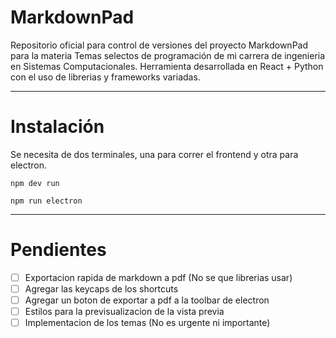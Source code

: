 # MarkdownPad

Repositorio oficial para control de versiones del proyecto MarkdownPad para la materia Temas selectos de programación de mi carrera de ingenieria en Sistemas Computacionales. Herramienta desarrollada en React + Python con el uso de librerias y frameworks variadas.

***

# Instalación

Se necesita de dos terminales, una para correr el frontend y otra para electron.

```shell
npm dev run
```

```shell
npm run electron
```

***

# Pendientes

- [ ] Exportacion rapida de markdown a pdf (No se que librerias usar)
- [ ] Agregar las keycaps de los shortcuts
- [ ] Agregar un boton de exportar a pdf a la toolbar de electron
- [ ] Estilos para la previsualizacion de la vista previa
- [ ] Implementacion de los temas (No es urgente ni importante)

